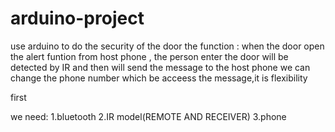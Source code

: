 # arduino-project
use arduino to do the security of the door
the function :
when the door open the alert funtion from host phone , the person enter the door will be detected by IR and then will send the message to the host phone
we can change the phone number which be acceess the message,it is flexibility



first 

we need:
1.bluetooth 
2.IR model(REMOTE AND RECEIVER)
3.phone

